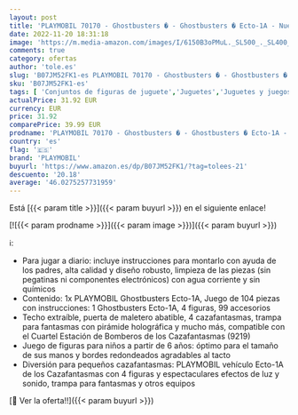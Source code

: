 ```yaml
---
layout: post
title: 'PLAYMOBIL 70170 - Ghostbusters � - Ghostbusters � Ecto-1A - Nuevo en 2019'
date: 2022-11-20 18:31:18
image: 'https://m.media-amazon.com/images/I/6150B3oPMuL._SL500_._SL400_.jpg'
comments: true
category: ofertas
author: 'tole.es'
slug: 'B07JM52FK1-es PLAYMOBIL 70170 - Ghostbusters � - Ghostbusters � Ecto-1A...'
sku: 'B07JM52FK1-es'
tags: [ 'Conjuntos de figuras de juguete','Juguetes','Juguetes y juegos','Muñecos y figuras','playmobil','🇪🇸', ]
actualPrice: 31.92 EUR
currency: EUR
price: 31.92
comparePrice: 39.99 EUR
prodname: 'PLAYMOBIL 70170 - Ghostbusters � - Ghostbusters � Ecto-1A - Nuevo en 2019'
country: 'es'
flag: '🇪🇸'
brand: 'PLAYMOBIL'
buyurl: 'https://www.amazon.es/dp/B07JM52FK1/?tag=tolees-21'
descuento: '20.18'
average: '46.0275257731959'
---
```


Está [{{< param title >}}]({{< param buyurl >}}) en el siguiente enlace!

[![{{< param prodname >}}]({{< param image >}})]({{< param buyurl >}})

ℹ️:

- Para jugar a diario: incluye instrucciones para montarlo con ayuda de los padres, alta calidad y diseño robusto, limpieza de las piezas (sin pegatinas ni componentes electrónicos) con agua corriente y sin químicos
- Contenido: 1x PLAYMOBIL Ghostbusters Ecto-1A, Juego de 104 piezas con instrucciones: 1 Ghostbusters Ecto-1A, 4 figuras, 99 accesorios
- Techo extraíble, puerta de maletero abatible, 4 cazafantasmas, trampa para fantasmas con pirámide holográfica y mucho más, compatible con el Cuartel Estación de Bomberos de los Cazafantasmas (9219)
- Juego de figuras para niños a partir de 6 años: óptimo para el tamaño de sus manos y bordes redondeados agradables al tacto
- Diversión para pequeños cazafantasmas: PLAYMOBIL vehículo Ecto-1A de los Cazafantasmas con 4 figuras y espectaculares efectos de luz y sonido, trampa para fantasmas y otros equipos

[🛒 Ver la oferta!!]({{< param buyurl >}})

